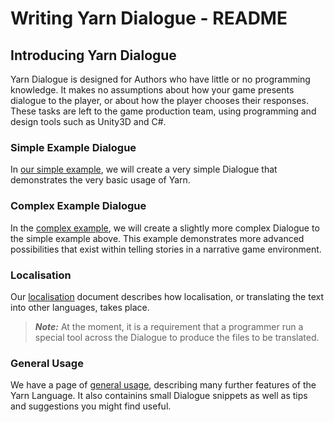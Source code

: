 # Writing Yarn Dialogue - README

## Introducing Yarn Dialogue

Yarn Dialogue is designed for Authors who have little or no programming knowledge. It makes no assumptions about how your game presents dialogue to the player, or about how the player chooses their responses. These tasks are left to the game production team, using programming and design tools such as Unity3D and C#.

### Simple Example Dialogue
In [our simple example](Simple-Dialogue-Example.md), we will create a very simple Dialogue that demonstrates the very basic usage of Yarn. 

### Complex Example Dialogue
In the [complex example](Complex-Dialogue-Example.md), we will create a slightly more complex Dialogue to the simple example above. This example demonstrates more advanced possibilities that exist within telling stories in a narrative game environment. 

### Localisation
Our [localisation](Dialogue-Localisation.md) document describes how localisation,
or translating the text into other languages, takes place.
> ***Note:*** At the moment, it is a requirement that a programmer run a special tool across the Dialogue to produce the files to be translated.

### General Usage
We have a page of [general usage](Advanced-Dialogue-Usage.md), describing many further features of the Yarn Language. It also containins small Dialogue snippets as well as tips and suggestions you might find useful.
